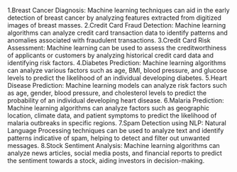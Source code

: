 1.Breast Cancer Diagnosis: Machine learning techniques can aid in the early detection of breast cancer by analyzing features extracted from digitized images of breast masses.
2.Credit Card Fraud Detection: Machine learning algorithms can analyze credit card transaction data to identify patterns and anomalies associated with fraudulent transactions.
3.Credit Card Risk Assessment: Machine learning can be used to assess the creditworthiness of applicants or customers by analyzing historical credit card data and identifying risk factors.
4.Diabetes Prediction: Machine learning algorithms can analyze various factors such as age, BMI, blood pressure, and glucose levels to predict the likelihood of an individual developing diabetes.
5.Heart Disease Prediction: Machine learning models can analyze risk factors such as age, gender, blood pressure, and cholesterol levels to predict the probability of an individual developing heart disease.
6.Malaria Prediction: Machine learning algorithms can analyze factors such as geographic location, climate data, and patient symptoms to predict the likelihood of malaria outbreaks in specific regions.
7.Spam Detection using NLP: Natural Language Processing techniques can be used to analyze text and identify patterns indicative of spam, helping to detect and filter out unwanted messages.
8.Stock Sentiment Analysis: Machine learning algorithms can analyze news articles, social media posts, and financial reports to predict the sentiment towards a stock, aiding investors in decision-making.
